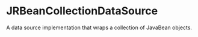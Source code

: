 # JRBeanCollectionDataSource


A data source implementation that wraps a collection of JavaBean objects.  

